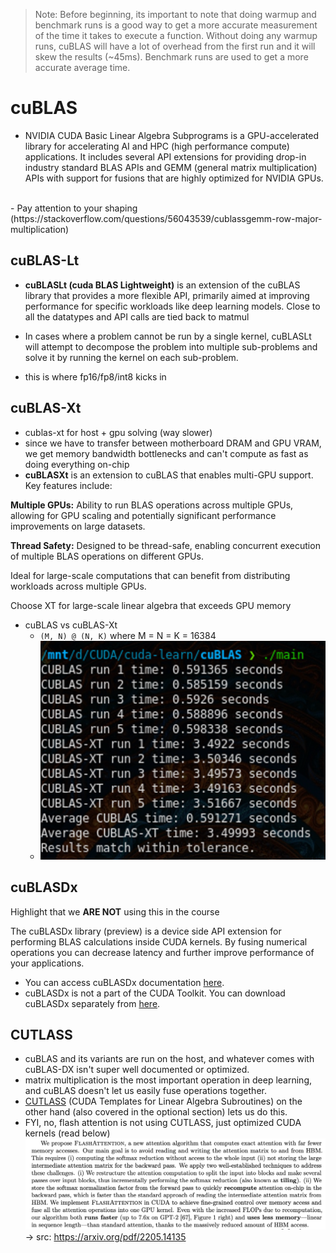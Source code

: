> Note: Before beginning, its important to note that doing warmup and benchmark runs is a good way to get a more accurate measurement of the time it takes to execute a function. Without doing any warmup runs, cuBLAS will have a lot of overhead from the first run and it will skew the results (~45ms). Benchmark runs are used to get a more accurate average time.

# cuBLAS

- NVIDIA CUDA Basic Linear Algebra Subprograms is a GPU-accelerated library for accelerating AI and HPC (high performance compute) applications. It includes several API extensions for providing drop-in industry standard BLAS APIs and GEMM (general matrix multiplication) APIs with support for fusions that are highly optimized for NVIDIA GPUs.
<br>
- Pay attention to your shaping (https://stackoverflow.com/questions/56043539/cublassgemm-row-major-multiplication)

## cuBLAS-Lt
- **cuBLASLt (cuda BLAS Lightweight)** is an extension of the cuBLAS library that provides a more flexible API, primarily aimed at improving performance for specific workloads like deep learning models. Close to all the datatypes and API calls are tied back to matmul

- In cases where a problem cannot be run by a single kernel, cuBLASLt will attempt to decompose the problem into multiple sub-problems and solve it by running the kernel on each sub-problem.

- this is where fp16/fp8/int8 kicks in

## cuBLAS-Xt
- cublas-xt for host + gpu solving (way slower)
- since we have to transfer between motherboard DRAM and GPU VRAM, we get memory bandwidth bottlenecks and can't compute as fast as doing everything on-chip
- **cuBLASXt** is an extension to cuBLAS that enables multi-GPU support. Key features include:

**Multiple GPUs:** Ability to run BLAS operations across multiple GPUs, allowing for GPU scaling and potentially significant performance improvements on large datasets.

**Thread Safety:** Designed to be thread-safe, enabling concurrent execution of multiple BLAS operations on different GPUs.

Ideal for large-scale computations that can benefit from distributing workloads across multiple GPUs.

Choose XT for large-scale linear algebra that exceeds GPU memory

- cuBLAS vs cuBLAS-Xt
    - `(M, N) @ (N, K)` where M = N = K = 16384
    - ![](../assets/cublas-vs-cublasxt.png)

## cuBLASDx

Highlight that we **ARE NOT** using this in the course

The cuBLASDx library (preview) is a device side API extension for performing BLAS calculations inside CUDA kernels. By fusing numerical operations you can decrease latency and further improve performance of your applications.

- You can access cuBLASDx documentation [here](https://docs.nvidia.com/cuda/cublasdx).
- cuBLASDx is not a part of the CUDA Toolkit. You can download cuBLASDx separately from [here](https://developer.nvidia.com/cublasdx-downloads).

## CUTLASS
- cuBLAS and its variants are run on the host, and whatever comes with cuBLAS-DX isn't super well documented or optimized.
- matrix multiplication is the most important operation in deep learning, and cuBLAS doesn't let us easily fuse operations together.
- [CUTLASS](https://github.com/NVIDIA/cutlass) (CUDA Templates for Linear Algebra Subroutines) on the other hand (also covered in the optional section) lets us do this.
- FYI, no, flash attention is not using CUTLASS, just optimized CUDA kernels (read below)
![](../assets/flashattn.png) -> src: https://arxiv.org/pdf/2205.14135
